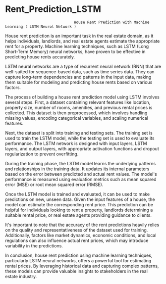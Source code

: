 # Rent_Prediction_LSTM
                                   House Rent Prediction with Machine Learning ( LSTM Neurol Network )
House rent prediction is an important task in the real estate domain, as it helps individuals, landlords, and real estate agents estimate the appropriate rent for a property. Machine learning techniques, such as LSTM (Long Short-Term Memory) neural networks, have proven to be effective in predicting house rents accurately.

LSTM neural networks are a type of recurrent neural network (RNN) that are well-suited for sequence-based data, such as time series data. They can capture long-term dependencies and patterns in the input data, making them suitable for modeling and predicting house rents based on various factors.

The process of building a house rent prediction model using LSTM involves several steps. First, a dataset containing relevant features like location, property size, number of rooms, amenities, and previous rental prices is collected. This dataset is then preprocessed, which involves handling missing values, encoding categorical variables, and scaling numerical features.

Next, the dataset is split into training and testing sets. The training set is used to train the LSTM model, while the testing set is used to evaluate its performance. The LSTM network is designed with input layers, LSTM layers, and output layers, with appropriate activation functions and dropout regularization to prevent overfitting.

During the training phase, the LSTM model learns the underlying patterns and relationships in the training data. It updates its internal parameters based on the error between predicted and actual rent values. The model's performance is measured using evaluation metrics such as mean squared error (MSE) or root mean squared error (RMSE).

Once the LSTM model is trained and evaluated, it can be used to make predictions on new, unseen data. Given the input features of a house, the model can estimate the corresponding rent price. This prediction can be helpful for individuals looking to rent a property, landlords determining a suitable rental price, or real estate agents providing guidance to clients.

It's important to note that the accuracy of the rent predictions heavily relies on the quality and representativeness of the dataset used for training. Additionally, factors like market dynamics, economic conditions, and local regulations can also influence actual rent prices, which may introduce variability in the predictions.

In conclusion, house rent prediction using machine learning techniques, particularly LSTM neural networks, offers a powerful tool for estimating rental prices. By leveraging historical data and capturing complex patterns, these models can provide valuable insights to stakeholders in the real estate industry.





